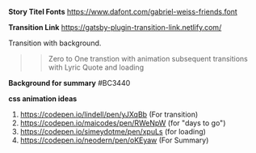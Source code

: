**Story Titel Fonts**
https://www.dafont.com/gabriel-weiss-friends.font

**Transition Link**
https://gatsby-plugin-transition-link.netlify.com/

Transition with background.

> > Zero to One transtion with animation
> > subsequent transitions with Lyric Quote and loading

**Background for summary**
#BC3440

**css animation ideas**

1. https://codepen.io/lindell/pen/yJXqBb (For transition)
2. https://codepen.io/maicodes/pen/RWeNpW (for "days to go")
3. https://codepen.io/simeydotme/pen/xpuLs (for loading)
4. https://codepen.io/neodern/pen/oKEyaw (For Summary)
